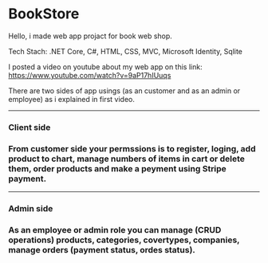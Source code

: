 # BookStore

Hello, i made web app projact for book web shop. 

Tech Stach: .NET Core, C#, HTML, CSS, MVC, Microsoft Identity, Sqlite

I posted a video on youtube about my web app on this link: https://www.youtube.com/watch?v=9aP17hIUuqs

There are two sides of app usings (as an customer and as an admin or employee) as i explained in first video.
<hr class="solid">
<h3>Client side<h3>
From customer side your permssions is to register, loging, add  product to chart, manage numbers of items in cart or delete them, order products and make a peyment using Stripe payment.
<hr class="solid">
<h3>Admin side<h3>
As an employee or admin role you can manage (CRUD operations) products, categories, covertypes, companies, manage orders (payment status, ordes status). 
